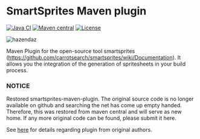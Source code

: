SmartSprites Maven plugin
=========================

[![Java CI](https://github.com/hazendaz/smartsprites-maven-plugin/workflows/Java%20CI/badge.svg)](https://github.com/hazendaz/smartsprites-maven-plugin/actions?query=workflow%3A%22Java+CI%22)
[![Maven central](https://maven-badges.herokuapp.com/maven-central/com.github.hazendaz.maven/smartsprites-maven-plugin/badge.svg)](https://maven-badges.herokuapp.com/maven-central/com.github.hazendaz.maven/smartsprites-maven-plugin)
[![License](http://img.shields.io/badge/license-Apache%202-blue.svg)](http://www.apache.org/licenses/LICENSE-2.0)

![hazendaz](src/site/resources/images/hazendaz-banner.jpg)

Maven Plugin for the open-source tool smartsprites (https://github.com/carrotsearch/smartsprites/wiki/Documentation).
It allows you the integration of the generation of spritesheets in your build process.

### NOTICE ###

Restored smartsprites-maven-plugin.  The original source code is no longer available on github and searching the net has come up empty handed.  Therefore, this was restored from maven central and will serve as new home.  If any more original code can be found, please submit it here.

See [here](http://blog.jangaroo.net/2012/07/managing-sprites-with-smartsprites-and.html) for details regarding plugin from original authors.
